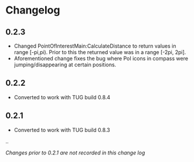 # Changelog

## 0.2.3

 * Changed PointOfInterestMain:CalculateDistance to return values in range [-pi,pi). Prior to this the returned value was in a range [-2pi, 2pi].
 * Aforementioned change fixes the bug where PoI icons in compass were jumping/disappearing at certain positions.

## 0.2.2

 * Converted to work with TUG build 0.8.4

## 0.2.1

 * Converted to work with TUG build 0.8.3

..

_Changes prior to 0.2.1 are not recorded in this change log_
